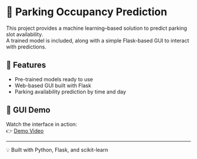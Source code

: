 # 🚗 Parking Occupancy Prediction

This project provides a machine learning–based solution to predict parking slot availability.  
A trained model is included, along with a simple Flask-based GUI to interact with predictions.

## 🔧 Features
- Pre-trained models ready to use
- Web-based GUI built with Flask
- Parking availability prediction by time and day

## 🎥 GUI Demo
Watch the interface in action:  
👉 [Demo Video](https://github.com/user-attachments/assets/4f1e7183-74f6-4aa4-b9e7-aa213d285b54)

---

💡 Built with Python, Flask, and scikit-learn




